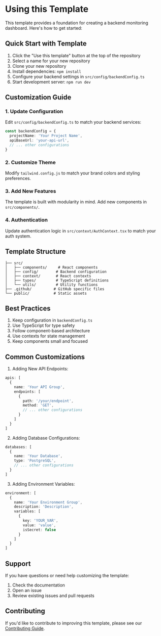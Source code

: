 # Using this Template

This template provides a foundation for creating a backend monitoring dashboard. Here's how to get started:

## Quick Start with Template

1. Click the "Use this template" button at the top of the repository
2. Select a name for your new repository
3. Clone your new repository
4. Install dependencies: `npm install`
5. Configure your backend settings in `src/config/backendConfig.ts`
6. Start development server: `npm run dev`

## Customization Guide

### 1. Update Configuration

Edit `src/config/backendConfig.ts` to match your backend services:

```typescript
const backendConfig = {
  projectName: 'Your Project Name',
  apiBaseUrl: 'your-api-url',
  // ... other configurations
}
```

### 2. Customize Theme

Modify `tailwind.config.js` to match your brand colors and styling preferences.

### 3. Add New Features

The template is built with modularity in mind. Add new components in `src/components/`.

### 4. Authentication

Update authentication logic in `src/context/AuthContext.tsx` to match your auth system.

## Template Structure

```
├── src/
│   ├── components/     # React components
│   ├── config/        # Backend configuration
│   ├── context/       # React contexts
│   ├── types/         # TypeScript definitions
│   └── utils/         # Utility functions
├── .github/          # GitHub specific files
└── public/           # Static assets
```

## Best Practices

1. Keep configuration in `backendConfig.ts`
2. Use TypeScript for type safety
3. Follow component-based architecture
4. Use contexts for state management
5. Keep components small and focused

## Common Customizations

1. Adding New API Endpoints:
```typescript
apis: [
  {
    name: 'Your API Group',
    endpoints: [
      {
        path: '/your/endpoint',
        method: 'GET',
        // ... other configurations
      }
    ]
  }
]
```

2. Adding Database Configurations:
```typescript
databases: [
  {
    name: 'Your Database',
    type: 'PostgreSQL',
    // ... other configurations
  }
]
```

3. Adding Environment Variables:
```typescript
environment: [
  {
    name: 'Your Environment Group',
    description: 'Description',
    variables: [
      {
        key: 'YOUR_VAR',
        value: 'value',
        isSecret: false
      }
    ]
  }
]
```

## Support

If you have questions or need help customizing the template:

1. Check the documentation
2. Open an issue
3. Review existing issues and pull requests

## Contributing

If you'd like to contribute to improving this template, please see our [Contributing Guide](CONTRIBUTING.md).
